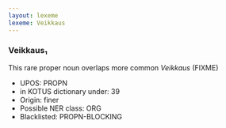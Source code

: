 ```yaml
---
layout: lexeme
lexeme: Veikkaus
---
```


###  Veikkaus₁

This rare proper noun overlaps more common *Veikkaus* (FIXME)
* UPOS:  PROPN
* in KOTUS dictionary under:  39
* Origin:  finer
* Possible NER class:  ORG
* Blacklisted:  PROPN-BLOCKING

